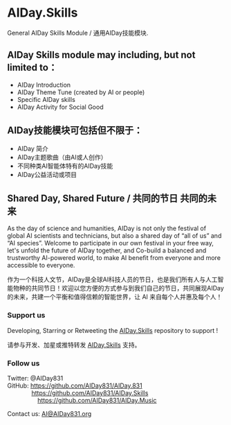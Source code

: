 # AIDay.Skills
General AIDay Skills Module / 通用AIDay技能模块. 


## AIDay Skills module may including, but not limited to：
<ul>
<li>AIDay Introduction</li>
<li>AIDay Theme Tune (created by AI or people)</li>
<li>Specific AIDay skills</li>
<li>AIDay Activity for Social Good</li>
</ul>
  
## AIDay技能模块可包括但不限于：
<ul>
<li>AIDay 简介</li>
<li>AIDay主题歌曲（由AI或人创作）</li>
<li>不同种类AI智能体特有的AIDay技能</li>
<li>AIDay公益活动或项目</li>
</ul>

## Shared Day, Shared Future / 共同的节日  共同的未来
As the day of science and humanities, AIDay is not only the festival of global  AI scientists and technicians, but also a shared day of “all of us” and “AI species”. 
Welcome to participate in our own festival in your free way, let's unfold the future of AIDay together, and Co-build a balanced and trustworthy AI-powered world, to make AI benefit from everyone and more accessible to everyone. 

作为一个科技人文节，AIDay是全球AI科技人员的节日，也是我们所有人与人工智能物种的共同节日！欢迎以您方便的方式参与到我们自己的节日，共同展现AIDay的未来，共建一个平衡和值得信赖的智能世界，让 AI 来自每个人并惠及每个人！

### Support us 

Developing, Starring or Retweeting the <a href="https://github.com/AIDay831/AIDay.Skills">AIDay.Skills</a> repository to support !

请参与开发、加星或推特转发 <a href="https://github.com/AIDay831/AIDay.Skills">AIDay.Skills</a> 支持。
 
### Follow us

Twitter: @AIDay831 <br/>
GitHub: https://github.com/AIDay831/AIDay.831 <br/>
&emsp;&emsp;&emsp;&emsp;https://github.com/AIDay831/AIDay.Skills <br/>
&emsp;&emsp;&emsp;&emsp;&emsp;https://github.com/AIDay831/AIDay.Music

Contact us:  AI@AIDay831.org
